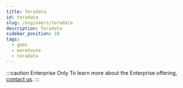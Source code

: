 ```yaml
---
title: Teradata
id: teradata
slug: /engineers/teradata
description: Teradata
sidebar_position: 10
tags:
  - gems
  - warehouse
  - teradata
---
```


:::caution Enterprise Only
To learn more about the Enterprise offering, [contact us](https://www.prophecy.io/request-a-demo).
:::
